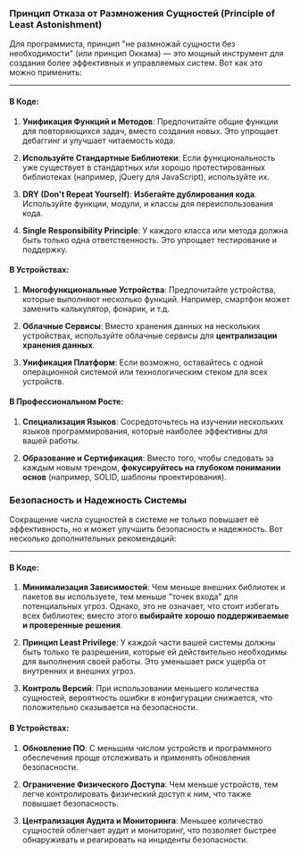 ### Принцип Отказа от Размножения Сущностей (Principle of Least Astonishment)

Для программиста, принцип "не размножай сущности без необходимости" (или принцип Оккама) — это мощный инструмент для создания более эффективных и управляемых систем. Вот как это можно применить:

---

#### В Коде:

1. **Унификация Функций и Методов**: Предпочитайте общие функции для повторяющихся задач, вместо создания новых. Это упрощает дебаггинг и улучшает читаемость кода.
    
2. **Используйте Стандартные Библиотеки**: Если функциональность уже существует в стандартных или хорошо протестированных библиотеках (например, jQuery для JavaScript), используйте их.
    
3. **DRY (Don't Repeat Yourself)**: **Избегайте дублирования кода**. Используйте функции, модули, и классы для переиспользования кода.
    
4. **Single Responsibility Principle**: У каждого класса или метода должна быть только одна ответственность. Это упрощает тестирование и поддержку.
    

#### В Устройствах:

1. **Многофункциональные Устройства**: Предпочитайте устройства, которые выполняют несколько функций. Например, смартфон может заменить калькулятор, фонарик, и т.д.
    
2. **Облачные Сервисы**: Вместо хранения данных на нескольких устройствах, используйте облачные сервисы для **централизации хранения данных**.
    
3. **Унификация Платформ**: Если возможно, оставайтесь с одной операционной системой или технологическим стеком для всех устройств.
    

#### В Профессиональном Росте:

1. **Специализация Языков**: Сосредоточьтесь на изучении нескольких языков программирования, которые наиболее эффективны для вашей работы.
    
2. **Образование и Сертификация**: Вместо того, чтобы следовать за каждым новым трендом, **фокусируйтесь на глубоком понимании основ** (например, SOLID, шаблоны проектирования).


### Безопасность и Надежность Системы

Сокращение числа сущностей в системе не только повышает её эффективность, но и может улучшить безопасность и надежность. Вот несколько дополнительных рекомендаций:

---

#### В Коде:

1. **Минимализация Зависимостей**: Чем меньше внешних библиотек и пакетов вы используете, тем меньше "точек входа" для потенциальных угроз. Однако, это не означает, что стоит избегать всех библиотек; вместо этого **выбирайте хорошо поддерживаемые и проверенные решения**.
    
2. **Принцип Least Privilege**: У каждой части вашей системы должны быть только те разрешения, которые ей действительно необходимы для выполнения своей работы. Это уменьшает риск ущерба от внутренних и внешних угроз.
    
3. **Контроль Версий**: При использовании меньшего количества сущностей, вероятность ошибки в конфигурации снижается, что положительно сказывается на безопасности.
    

#### В Устройствах:

1. **Обновление ПО**: С меньшим числом устройств и программного обеспечения проще отслеживать и применять обновления безопасности.
    
2. **Ограничение Физического Доступа**: Чем меньше устройств, тем легче контролировать физический доступ к ним, что также повышает безопасность.
    
3. **Централизация Аудита и Мониторинга**: Меньшее количество сущностей облегчает аудит и мониторинг, что позволяет быстрее обнаруживать и реагировать на инциденты безопасности.